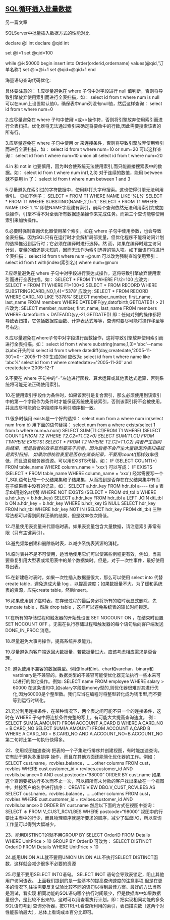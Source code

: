 ## [SQL循环插入批量数据](https://www.cnblogs.com/bobbychencj/archive/2013/05/03/3056945.html)
另一篇文章

SQLServer中批量插入数据方式的性能对比

declare @i int
declare @qid int

set @i=1
set @qid=100

while @i<50000
begin
insert into Order(orderid,ordername) values(@qid,'订单名称')
set @i=@i+1
set @qid=@qid+1
end

海量语句查询代码优化:

具体要注意的：
1.应尽量避免在 where 子句中对字段进行 null 值判断，否则将导致引擎放弃使用索引而进行全表扫描，如：
select id from t where num is null
可以在num上设置默认值0，确保表中num列没有null值，然后这样查询：
select id from t where num=0

2.应尽量避免在 where 子句中使用!=或<>操作符，否则将引擎放弃使用索引而进行全表扫描。优化器将无法通过索引来确定将要命中的行数,因此需要搜索该表的所有行。

3.应尽量避免在 where 子句中使用 or 来连接条件，否则将导致引擎放弃使用索引而进行全表扫描，如：
select id from t where num=10 or num=20
可以这样查询：
select id from t where num=10
union all
select id from t where num=20

4.in 和 not in 也要慎用，因为IN会使系统无法使用索引,而只能直接搜索表中的数据。如：
select id from t where num in(1,2,3)
对于连续的数值，能用 between 就不要用 in 了：
select id from t where num between 1 and 3

5.尽量避免在索引过的字符数据中，使用非打头字母搜索。这也使得引擎无法利用索引。
见如下例子：
SELECT * FROM T1 WHERE NAME LIKE ‘%L%’
SELECT * FROM T1 WHERE SUBSTING(NAME,2,1)=’L’
SELECT * FROM T1 WHERE NAME LIKE ‘L%’
即使NAME字段建有索引，前两个查询依然无法利用索引完成加快操作，引擎不得不对全表所有数据逐条操作来完成任务。而第三个查询能够使用索引来加快操作。

6.必要时强制查询优化器使用某个索引，如在 where 子句中使用参数，也会导致全表扫描。因为SQL只有在运行时才会解析局部变量，但优化程序不能将访问计划的选择推迟到运行时；它必须在编译时进行选择。然 而，如果在编译时建立访问计划，变量的值还是未知的，因而无法作为索引选择的输入项。如下面语句将进行全表扫描：
select id from t where num=@num
可以改为强制查询使用索引：
select id from t with(index(索引名)) where num=@num

7.应尽量避免在 where 子句中对字段进行表达式操作，这将导致引擎放弃使用索引而进行全表扫描。如：
SELECT * FROM T1 WHERE F1/2=100
应改为:
SELECT * FROM T1 WHERE F1=100*2
SELECT * FROM RECORD WHERE SUBSTRING(CARD_NO,1,4)=’5378’
应改为:
SELECT * FROM RECORD WHERE CARD_NO LIKE ‘5378%’
SELECT member_number, first_name, last_name FROM members
WHERE DATEDIFF(yy,datofbirth,GETDATE()) > 21
应改为:
SELECT member_number, first_name, last_name FROM members
WHERE dateofbirth < DATEADD(yy,-21,GETDATE())
即：任何对列的操作都将导致表扫描，它包括数据库函数、计算表达式等等，查询时要尽可能将操作移至等号右边。

8.应尽量避免在where子句中对字段进行函数操作，这将导致引擎放弃使用索引而进行全表扫描。如：
select id from t where substring(name,1,3)='abc'--name以abc开头的id
select id from t where datediff(day,createdate,'2005-11-30')=0--‘2005-11-30’生成的id
应改为:
select id from t where name like 'abc%'
select id from t where createdate>='2005-11-30' and createdate<'2005-12-1'

9.不要在 where 子句中的“=”左边进行函数、算术运算或其他表达式运算，否则系统将可能无法正确使用索引。

10.在使用索引字段作为条件时，如果该索引是复合索引，那么必须使用到该索引中的第一个字段作为条件时才能保证系统使用该索引，否则该索引将不会被使用，并且应尽可能的让字段顺序与索引顺序相一致。

11.很多时候用 exists是一个好的选择：
select num from a where num in(select num from b)
用下面的语句替换：
select num from a where exists(select 1 from b where num=a.num)
SELECT SUM(T1.C1)FROM T1 WHERE(
(SELECT COUNT(*)FROM T2 WHERE T2.C2=T1.C2>0)
SELECT SUM(T1.C1) FROM T1WHERE EXISTS(
SELECT * FROM T2 WHERE T2.C2=T1.C2)
两者产生相同的结果，但是后者的效率显然要高于前者。因为后者不会产生大量锁定的表扫描或是索引扫描。
如果你想校验表里是否存在某条纪录，不要用count(*)那样效率很低，而且浪费服务器资源。可以用EXISTS代替。如：
IF (SELECT COUNT(*) FROM table_name WHERE column_name = 'xxx')
可以写成：
IF EXISTS (SELECT * FROM table_name WHERE column_name = 'xxx')
经常需要写一个T_SQL语句比较一个父结果集和子结果集，从而找到是否存在在父结果集中有而在子结果集中没有的记录，如：
SELECT a.hdr_key FROM hdr_tbl a---- tbl a 表示tbl用别名a代替
WHERE NOT EXISTS (SELECT * FROM dtl_tbl b WHERE a.hdr_key = b.hdr_key)
SELECT a.hdr_key FROM hdr_tbl a
LEFT JOIN dtl_tbl b ON a.hdr_key = b.hdr_key WHERE b.hdr_key IS NULL
SELECT hdr_key FROM hdr_tbl
WHERE hdr_key NOT IN (SELECT hdr_key FROM dtl_tbl)
三种写法都可以得到同样正确的结果，但是效率依次降低。

12.尽量使用表变量来代替临时表。如果表变量包含大量数据，请注意索引非常有限（只有主键索引）。

13.避免频繁创建和删除临时表，以减少系统表资源的消耗。

14.临时表并不是不可使用，适当地使用它们可以使某些例程更有效，例如，当需要重复引用大型表或常用表中的某个数据集时。但是，对于一次性事件，最好使用导出表。

15.在新建临时表时，如果一次性插入数据量很大，那么可以使用 select into 代替 create table，避免造成大量 log ，以提高速度；如果数据量不大，为了缓和系统表的资源，应先create table，然后insert。

16.如果使用到了临时表，在存储过程的最后务必将所有的临时表显式删除，先 truncate table ，然后 drop table ，这样可以避免系统表的较长时间锁定。

17.在所有的存储过程和触发器的开始处设置 SET NOCOUNT ON ，在结束时设置 SET NOCOUNT OFF 。无需在执行存储过程和触发器的每个语句后向客户端发送 DONE_IN_PROC 消息。

18.尽量避免大事务操作，提高系统并发能力。

19.尽量避免向客户端返回大数据量，若数据量过大，应该考虑相应需求是否合理。

20. 避免使用不兼容的数据类型。例如float和int、char和varchar、binary和varbinary是不兼容的。数据类型的不兼容可能使优化器无法执行一些本来可以进行的优化操作。例如:
SELECT name FROM employee WHERE salary > 60000
在这条语句中,如salary字段是money型的,则优化器很难对其进行优化,因为60000是个整型数。我们应当在编程时将整型转化成为钱币型,而不要等到运行时转化。

21.充分利用连接条件，在某种情况下，两个表之间可能不只一个的连接条件，这时在 WHERE 子句中将连接条件完整的写上，有可能大大提高查询速度。
例：
SELECT SUM(A.AMOUNT) FROM ACCOUNT A,CARD B WHERE A.CARD_NO = B.CARD_NO
SELECT SUM(A.AMOUNT) FROM ACCOUNT A,CARD B WHERE A.CARD_NO = B.CARD_NO AND A.ACCOUNT_NO=B.ACCOUNT_NO
第二句将比第一句执行快得多。

22、使用视图加速查询
把表的一个子集进行排序并创建视图，有时能加速查询。它有助于避免多重排序 操作，而且在其他方面还能简化优化器的工作。例如：
SELECT cust.name，rcvbles.balance，……other columns
FROM cust，rcvbles
WHERE cust.customer_id = rcvlbes.customer_id
AND rcvblls.balance>0
AND cust.postcode>“98000”
ORDER BY cust.name
如果这个查询要被执行多次而不止一次，可以把所有未付款的客户找出来放在一个视图中，并按客户的名字进行排序：
CREATE VIEW DBO.V_CUST_RCVLBES
AS
SELECT cust.name，rcvbles.balance，……other columns
FROM cust，rcvbles
WHERE cust.customer_id = rcvlbes.customer_id
AND rcvblls.balance>0
ORDER BY cust.name
然后以下面的方式在视图中查询：
SELECT ＊ FROM V_CUST_RCVLBES
WHERE postcode>“98000”
视图中的行要比主表中的行少，而且物理顺序就是所要求的顺序，减少了磁盘I/O，所以查询工作量可以得到大幅减少。

23、能用DISTINCT的就不用GROUP BY
SELECT OrderID FROM Details WHERE UnitPrice > 10 GROUP BY OrderID
可改为：
SELECT DISTINCT OrderID FROM Details WHERE UnitPrice > 10

24.能用UNION ALL就不要用UNION
UNION ALL不执行SELECT DISTINCT函数，这样就会减少很多不必要的资源

25.尽量不要用SELECT INTO语句。
SELECT INOT 语句会导致表锁定，阻止其他用户访问该表。
上面我们提到的是一些基本的提高查询速度的注意事项,但是在更多的情况下,往往需要反复试验比较不同的语句以得到最佳方案。最好的方法当然是测试，看实现 相同功能的SQL语句哪个执行时间最少，但是数据库中如果数据量很少，是比较不出来的，这时可以用查看执行计划，即：把实现相同功能的多条SQL语句考到 查询分析器，按CTRL+L看查所利用的索引，表扫描次数（这两个对性能影响最大），总体上看询成本百分比即可。
